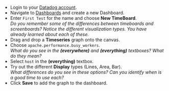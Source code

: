 * Login to your <a href="https://app.datadoghq.com" target="_datadog">Datadog account</a>.
* Navigate to <a href="https://app.datadoghq.com/dashboard/lists" target="_datadog">Dashboards</a> and create a new Dashboard.
* Enter <code>First Test</code> for the name and choose **New TimeBoard**.<br>
  *Do you remember some of the differences between timeboards and screenboards? Notice the different visualization types. You have already learned about each of these.*
* Drag and drop a **Timeseries** graph onto the canvas.
* Choose <code>apache.performance.busy_workers</code>. <br>
  *What do you see in the **(everywhere)** and **(everything)** textboxes? What do they mean?*
* Select <code>host</code> in the **(everything)** textbox.
* Try out the different **Display** types (Lines, Area, Bar).<br>
  *What differences do you see in these options? Can you identify when is a good time to use each?*
* Click **Save** to add the graph to the dashboard.
